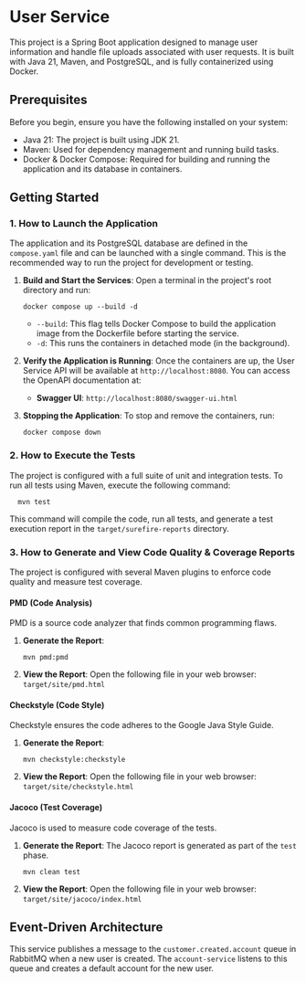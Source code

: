 # User Service

This project is a Spring Boot application designed to manage user information and handle file uploads associated with user requests. It is built with Java 21, Maven, and PostgreSQL, and is fully containerized using Docker.

## Prerequisites

Before you begin, ensure you have the following installed on your system:

*   Java 21: The project is built using JDK 21.
*   Maven: Used for dependency management and running build tasks.
*   Docker & Docker Compose: Required for building and running the application and its database in containers.

## Getting Started

### 1. How to Launch the Application

The application and its PostgreSQL database are defined in the `compose.yaml` file and can be launched with a single command. This is the recommended way to run the project for development or testing.

1.  **Build and Start the Services**: Open a terminal in the project's root directory and run:
    ```shell
    docker compose up --build -d
    ```
    *   `--build`: This flag tells Docker Compose to build the application image from the Dockerfile before starting the service.
    *   `-d`: This runs the containers in detached mode (in the background).

2.  **Verify the Application is Running**: Once the containers are up, the User Service API will be available at `http://localhost:8080`. You can access the OpenAPI documentation at:
    *   **Swagger UI**: `http://localhost:8080/swagger-ui.html`

3.  **Stopping the Application**: To stop and remove the containers, run:
    ```shell
    docker compose down
    ```

### 2. How to Execute the Tests

The project is configured with a full suite of unit and integration tests. To run all tests using Maven, execute the following command:
```shell 
  mvn test
```

This command will compile the code, run all tests, and generate a test execution report in the `target/surefire-reports` directory.

### 3. How to Generate and View Code Quality & Coverage Reports

The project is configured with several Maven plugins to enforce code quality and measure test coverage.

#### PMD (Code Analysis)

PMD is a source code analyzer that finds common programming flaws.

1.  **Generate the Report**:
    ```shell
    mvn pmd:pmd
    ```
2.  **View the Report**: Open the following file in your web browser:
    `target/site/pmd.html`

#### Checkstyle (Code Style)

Checkstyle ensures the code adheres to the Google Java Style Guide.

1.  **Generate the Report**:
    ```shell
    mvn checkstyle:checkstyle
    ```
2.  **View the Report**: Open the following file in your web browser:
    `target/site/checkstyle.html`

#### Jacoco (Test Coverage)

Jacoco is used to measure code coverage of the tests.

1.  **Generate the Report**: The Jacoco report is generated as part of the `test` phase.
    ```shell
    mvn clean test
    ```
2.  **View the Report**: Open the following file in your web browser:
    `target/site/jacoco/index.html`

## Event-Driven Architecture

This service publishes a message to the `customer.created.account` queue in RabbitMQ when a new user is created. The `account-service` listens to this queue and creates a default account for the new user.